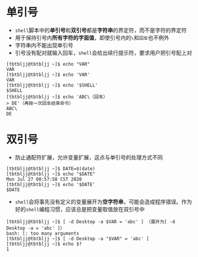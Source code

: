 # 单引号
* `shell`脚本中的**单引号**和**双引号**都是**字符串**的界定符，而不是字符的界定符
* 用于保持引号内**所有字符的字面值**，即使引号内的`\`和`回车`也不例外
* 字符串内不能出现单引号
* 引号没有配对就输入回车，`shell`会给出续行提示符，要求用户把引号配上对
```
[tbtbljj@tbtbljj ~]$ echo "VAR"
VAR
[tbtbljj@tbtbljj ~]$ echo 'VAR'
VAR
[tbtbljj@tbtbljj ~]$ echo '$SHELL'
$SHELL
[tbtbljj@tbtbljj ~]$ echo 'ABC\（回车）
> DE'（再按一次回车结束命令）
ABC\
DE
```

# 双引号
* 防止通配符扩展，允许变量扩展，这点与单引号的处理方式不同
```
[tbtbljj@tbtbljj ~]$ DATE=$(date)
[tbtbljj@tbtbljj ~]$ echo "$DATE"
Mon Jul 27 00:57:58 CST 2020
[tbtbljj@tbtbljj ~]$ echo '$DATE'
$DATE
```
* `shell`会将事先没有定义的变量展开为**空字符串**，可能会造成程序错误。作为好的`shell`编程习惯，应该总是把变量取值放在双引号中
```
[tbtbljj@tbtbljj ~]$ [ -d Desktop -a $VAR = 'abc' ] （展开为[ -d Desktop -a = 'abc' ]）
bash: [: too many arguments
[tbtbljj@tbtbljj ~]$ [ -d Desktop -a "$VAR" = 'abc' ]
[tbtbljj@tbtbljj ~]$ echo $?
1
```

